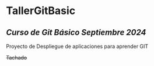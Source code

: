 # **TallerGitBasic**

## *Curso de Git Básico Septiembre 2024*

Proyecto de Despliegue de aplicaciones para aprender GIT

~~Tachado~~
